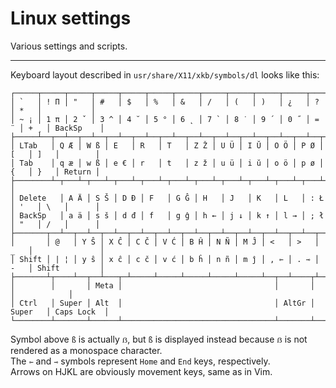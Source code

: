 # Linux settings

Various settings and scripts.

---
Keyboard layout described in `usr/share/X11/xkb/symbols/dl` looks like this:

```text
┌─────┬─────┬─────┬─────┬─────┬─────┬─────┬─────┬─────┬─────┬─────┬─────┬─────┬───────────┐
│ `   │ ! Π │ "   │ #   │ $   │ %   │ &   │ /   │ (   │ )   │ ¿   │ ?   │ *   │           │
│ ~ ¡ │ 1 π │ 2 ˇ │ 3 ^ │ 4 ˘ │ 5 ° │ 6 ˛ │ 7 ` │ 8 ˙ │ 9 ´ │ 0 ˝ │ = ¨ │ + ¸ │ BackSp    │
├─────┴──┬──┴──┬──┴──┬──┴──┬──┴──┬──┴──┬──┴──┬──┴──┬──┴──┬──┴──┬──┴──┬──┴──┬──┴──┬────────┤
│ LTab   │ Q Æ │ W ß │ E   │ R   │ T   │ Z Ž │ U Ü │ I Ŭ │ O Ö │ P Ø │ [   │ ]   │        │
│ Tab    │ q æ │ w ß │ e € │ r   │ t   │ z ž │ u ü │ i ŭ │ o ö │ p ø │ {   │ }   │ Return │
├────────┴─┬───┴─┬───┴─┬───┴─┬───┴─┬───┴─┬───┴─┬───┴─┬───┴─┬───┴─┬───┴─┬───┴─┬───┴─┐      │
│ Delete   │ A Ä │ S Š │ D Đ │ F   │ G Ĝ │ H   │ J   │ K   │ L   │ : Ł │ '   │ \   │      │
│ BackSp   │ a ä │ s š │ d đ │ f   │ g ĝ │ h ← │ j ↓ │ k ↑ │ l → │ ; ł │ "   │ /   │      │
├───────┬──┴──┬──┴──┬──┴──┬──┴──┬──┴──┬──┴──┬──┴──┬──┴──┬──┴──┬──┴──┬──┴──┬──┴─────┴──────┤
│       │ @   │ Y Ŝ │ X Ĉ │ C Č │ V Ć │ B Ĥ │ N Ñ │ M Ĵ │ <   │ >   │ _   │               │
│ Shift │ | ¦ │ y ŝ │ x ĉ │ c č │ v ć │ b ĥ │ n ñ │ m ĵ │ , ⇽ │ . ⇾ │ -   │ Shift         │
├───────┴┬────┴──┬──┴───┬─┴─────┴─────┴─────┴─────┴─────┴──┬──┴────┬┴─────┴──┬────────────┤
│        │       │ Meta │                                  │       │         │            │
│ Ctrl   │ Super │ Alt  │                                  │ AltGr │ Super   │ Caps Lock  │
└────────┴───────┴──────┴──────────────────────────────────┴───────┴─────────┴────────────┘
```
Symbol above `ß` is actually `ẞ`, but `ß` is displayed instead because `ẞ` is not rendered as a monospace character.  
The `⇽` and `⇾` symbols represent `Home` and `End` keys, respectively.  
Arrows on HJKL are obviously movement keys, same as in Vim.
